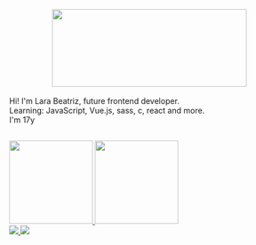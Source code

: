 <div align="center">
<img align="center"  height="140em" width="350" alt="" src="https://cdn.discordapp.com/attachments/857752764577742848/885543452073418822/giphyhlwrd.gif">
</div>
 
<br>
Hi! I'm Lara Beatriz, future frontend developer.
<br>
Learning: JavaScript, Vue.js, sass, c, react and more.
<br>
 I'm 17y
 
 
##

 <div>
  <a href="https://github.com/larabeatriz13">
  <img height="150em" src="https://github-readme-stats.vercel.app/api?username=larabeatriz13&show_icons=true&theme=dracula&include_all_commits=true&count_private=true"/>
  <img height="150em" src="https://github-readme-stats.vercel.app/api/top-langs/?username=larabeatriz13&layout=compact&langs_count=7&theme=dracula"/>
</div>
  
  <div> 
  <a href="https://www.instagram.com/_pinkgirl13/" target="_blank">
    <img src="https://img.shields.io/badge/-Instagram-%23E4405F?style=for-the-badge&logo=instagram&logoColor=white" target="_blank">
    </a>
  <a href="https://www.linkedin.com/in/lara-g-48604a222/" target="_blank">
    <img src="https://img.shields.io/badge/-LinkedIn-%230077B5?style=for-the-badge&logo=linkedin&logoColor=white" target="_blank">
    </a> 
   <br/>



   
</div>
